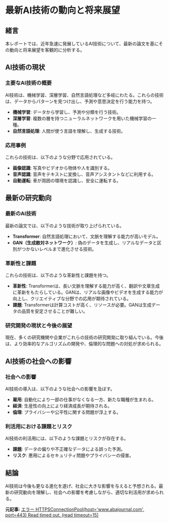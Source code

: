 # 最新AI技術の動向と将来展望

## 緒言

本レポートでは、近年急速に発展しているAI技術について、最新の論文を基にその動向と将来展望を客観的に分析する。

## AI技術の現状

### 主要なAI技術の概要

AI技術は、機械学習、深層学習、自然言語処理など多岐にわたる。これらの技術は、データからパターンを見つけ出し、予測や意思決定を行う能力を持つ。

- **機械学習**: データから学習し、予測や分類を行う技術。
- **深層学習**: 複数の層を持つニューラルネットワークを用いた機械学習の一種。
- **自然言語処理**: 人間が使う言語を理解し、生成する技術。

### 応用事例

これらの技術は、以下のような分野で応用されている。

- **画像認識**: 写真やビデオから物体や人を識別する。
- **音声認識**: 音声をテキストに変換し、音声アシスタントなどに利用する。
- **自動運転**: 車が周囲の環境を認識し、安全に運転する。

## 最新の研究動向

### 最新のAI技術

最新の論文では、以下のような技術が取り上げられている。

- **Transformer**: 自然言語処理において、文脈を理解する能力が高いモデル。
- **GAN（生成敵対ネットワーク）**: 偽のデータを生成し、リアルなデータと区別がつかないレベルまで進化させる技術。

### 革新性と課題

これらの技術は、以下のような革新性と課題を持つ。

- **革新性**: Transformerは、長い文脈を理解する能力が高く、翻訳や文章生成に革新をもたらしている。GANは、リアルな画像やビデオを生成する能力が向上し、クリエイティブな分野での応用が期待されている。
- **課題**: Transformerは計算コストが高く、リソースが必要。GANは生成データの品質を安定させることが難しい。

### 研究開発の現状と今後の展望

現在、多くの研究機関や企業がこれらの技術の研究開発に取り組んでいる。今後は、より効率的なアルゴリズムの開発や、倫理的な問題への対処が求められる。

## AI技術の社会への影響

### 社会への影響

AI技術の導入は、以下のような社会への影響を及ぼす。

- **雇用**: 自動化により一部の仕事がなくなる一方、新たな職種が生まれる。
- **経済**: 生産性の向上により経済成長が期待される。
- **倫理**: プライバシーや公平性に関する問題が浮上する。

### 利活用における課題とリスク

AI技術の利活用には、以下のような課題とリスクが存在する。

- **課題**: データの偏りや不正確なデータによる誤った予測。
- **リスク**: 悪用によるセキュリティ問題やプライバシーの侵害。

## 結論

AI技術は今後も更なる進化を遂げ、社会に大きな影響を与えると予想される。最新の研究動向を理解し、社会への影響を考慮しながら、適切な利活用が求められる。

**元記事:** [エラー HTTPSConnectionPool(host='www.abajournal.com', port=443) Read timed out. (read timeout=15)](https://www.abajournal.com/columns/article/from-automation-to-generative-ai-how-e-discovery-tools-are-evolving)